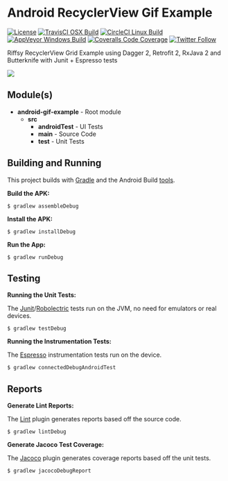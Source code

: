 # Android RecyclerView Gif Example

[![License](https://img.shields.io/badge/License-Apache%202.0-blue.svg)](http://www.apache.org/licenses/LICENSE-2.0)
[![TravisCI OSX Build](https://img.shields.io/travis/jaredsburrows/android-gif-example/master.svg?label=OSX%20Build)](https://travis-ci.org/jaredsburrows/android-gif-example)
[![CircleCI Linux Build](https://img.shields.io/circleci/project/jaredsburrows/android-gif-example/master.svg?label=Linux%20Build)](https://circleci.com/gh/jaredsburrows/android-gif-example)
[![AppVeyor Windows Build](https://img.shields.io/appveyor/ci/jaredsburrows/android-gif-example/master.svg?label=Windows%20Build)](https://ci.appveyor.com/project/jaredsburrows/android-gif-example/branch/master)
[![Coveralls Code Coverage](https://img.shields.io/coveralls/jaredsburrows/android-gif-example/master.svg?label=Code%20Coverage)](https://coveralls.io/github/jaredsburrows/android-gif-example?branch=master)
[![Twitter Follow](https://img.shields.io/twitter/follow/jaredsburrows.svg?style=social)](https://twitter.com/jaredsburrows)


Riffsy RecyclerView Grid Example using Dagger 2, Retrofit 2, RxJava 2 and Butterknife with Junit + Espresso tests

<a href="http://i.imgur.com/HCJzijT.png" target="_blank"><img src="http://i.imgur.com/HCJzijTm.png" /></a>

## Module(s)
 
 - **android-gif-example** - Root module
   - **src**
     - **androidTest** - UI Tests
     - **main** - Source Code
     - **test** - Unit Tests

## Building and Running


This project builds with [Gradle](www.gradle.org) and the Android Build [tools](http://tools.android.com/tech-docs/new-build-system).


**Build the APK:**

    $ gradlew assembleDebug

**Install the APK:**

    $ gradlew installDebug

**Run the App:**

    $ gradlew runDebug

## Testing


**Running the Unit Tests:**


The [Junit](http://junit.org/junit4/)/[Robolectric](https://github.com/robolectric/robolectric) tests run on the JVM, no need for emulators or real devices.


    $ gradlew testDebug
    
**Running the Instrumentation Tests:**


The [Espresso](https://developer.android.com/training/testing/ui-testing/espresso-testing.html) instrumentation tests run on the device.


    $ gradlew connectedDebugAndroidTest
    

## Reports


**Generate Lint Reports:**


The [Lint](http://developer.android.com/tools/help/lint.html) plugin generates reports based off the source code.


    $ gradlew lintDebug


**Generate Jacoco Test Coverage:**


The [Jacoco](http://www.eclemma.org/jacoco/) plugin generates coverage reports based off the unit tests.


    $ gradlew jacocoDebugReport

